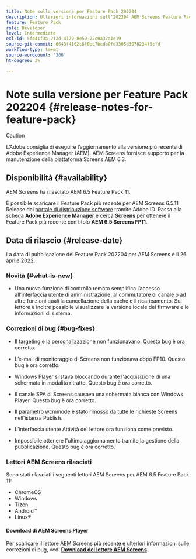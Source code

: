 ```yaml
---
title: Note sulla versione per Feature Pack 202204
description: Ulteriori informazioni sull’202204 AEM Screens Feature Pack rilasciato il 26 aprile 2022.
feature: Feature Pack
role: Developer
level: Intermediate
exl-id: 5fd41f3a-212d-4179-8e59-22c0a32a1e19
source-git-commit: 6643f4162c8f0ee7bcdb0fd3305d3978234f5cfd
workflow-type: tm+mt
source-wordcount: '306'
ht-degree: 3%

---
```


# Note sulla versione per Feature Pack 202204 {#release-notes-for-feature-pack}

>[!CAUTION]
>L’Adobe consiglia di eseguire l’aggiornamento alla versione più recente di Adobe Experience Manager (AEM). AEM Screens fornisce supporto per la manutenzione della piattaforma Screens AEM 6.3.

## Disponibilità {#availability}

AEM Screens ha rilasciato AEM 6.5 Feature Pack 11.

È possibile scaricare il Feature Pack più recente per AEM Screens 6.5.11 Release dal [portale di distribuzione software](https://experience.adobe.com/#/downloads/content/software-distribution/it/aem.html) tramite Adobe ID. Passa alla scheda **Adobe Experience Manager** e cerca **Screens** per ottenere il Feature Pack più recente con titolo **AEM 6.5 Screens FP11**.

## Data di rilascio {#release-date}

La data di pubblicazione del Feature Pack 202204 per AEM Screens è il 26 aprile 2022.

### Novità {#what-is-new}

* Una nuova funzione di controllo remoto semplifica l’accesso all’interfaccia utente di amministrazione, al commutatore di canale o ad altre funzioni quali la cancellazione della cache e il ricaricamento. Sul lettore è inoltre possibile visualizzare la versione locale del firmware e le informazioni di sistema.

### Correzioni di bug {#bug-fixes}

* Il targeting e la personalizzazione non funzionavano. Questo bug è ora corretto.

* L’e-mail di monitoraggio di Screens non funzionava dopo FP10. Questo bug è ora corretto.

* Windows Player si stava bloccando durante l&#39;acquisizione di una schermata in modalità ritratto. Questo bug è ora corretto.

* Il canale SPA di Screens causava una schermata bianca con Windows Player. Questo bug è ora corretto.

* Il parametro wcmmode è stato rimosso da tutte le richieste Screens nell’istanza Publish.

* L’interfaccia utente Attività del lettore ora funziona come previsto.

* Impossibile ottenere l&#39;ultimo aggiornamento tramite la gestione della pubblicazione. Questo bug è ora corretto.

### Lettori AEM Screens rilasciati

Sono stati rilasciati i seguenti lettori AEM Screens per AEM 6.5 Feature Pack 11:

* ChromeOS
* Windows
* Tizen
* Android™
* Linux®

#### Download di AEM Screens Player

Per scaricare il lettore AEM Screens più recente e ulteriori informazioni sulle correzioni di bug, vedi **[Download del lettore AEM Screens](https://download.macromedia.com/screens/index.html)**.
